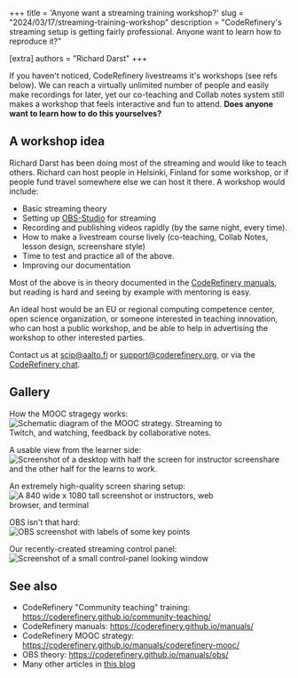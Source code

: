 +++
title = 'Anyone want a streaming training workshop?'
slug = "2024/03/17/streaming-training-workshop"
description = "CodeRefinery's streaming setup is getting fairly professional.  Anyone want to learn how to reproduce it?"

[extra]
authors = "Richard Darst"
+++

If you haven't noticed, CodeRefinery livestreams it's workshops (see
refs below).  We can reach a virtually unlimited number of people and
easily make recordings for later, yet our co-teaching and Collab notes
system still makes a workshop that feels interactive and fun to
attend.  **Does anyone want to learn how to do this yourselves?**

## A workshop idea

Richard Darst has been doing most of the streaming and would like to
teach others.  Richard can host people in Helsinki, Finland for some
workshop, or if people fund travel somewhere else we can host it
there.  A workshop would include:

- Basic streaming theory
- Setting up [OBS-Studio](https://obsproject.com/) for streaming
- Recording and publishing videos rapidly (by the same night, every
  time).
- How to make a livestream course lively (co-teaching, Collab Notes,
  lesson design, screenshare style)
- Time to test and practice all of the above.
- Improving our documentation

Most of the above is in theory documented in the [CodeRefinery
manuals](https://coderefinery.github.io/manuals/), but reading is hard
and seeing by example with mentoring is easy.

An ideal host would be an EU or regional computing competence center,
open science organization, or someone interested in teaching innovation,
who can host a public workshop, and be able to help in advertising the
workshop to other interested parties.

Contact us at scip@aalto.fi or support@coderefinery.org, or via the
[CodeRefinery chat](https://coderefinery.github.io/manuals/chat/).

## Gallery

How the MOOC stragegy works:<br>
<img alt="Schematic diagram of the MOOC strategy.  Streaming to Twitch, and watching, feedback by collaborative notes." src="https://coderefinery.github.io/manuals/_images/mooc-diagram.png" style="max-width: 420px">

A usable view from the learner side:<br>
<img alt="Screenshot of a desktop with half the screen for instructor screenshare and the other half for the learns to work." src="https://coderefinery.github.io/manuals/_images/layout--learner-livestream-sidebyside-onebrowser.png" style="max-width: 500px">

An extremely high-quality screen sharing setup:<br>
<img alt="A 840 wide x 1080 tall screenshot or instructors, web browser, and terminal" src="https://coderefinery.github.io/manuals/_images/s10-kickstart-prompt-log.png" style="max-width: 420px">

OBS isn't that hard:<br>
<img alt="OBS screenshot with labels of some key points" src="https://coderefinery.github.io/manuals/_images/obs--controls.png" style="max-width: 420px">

Our recently-created streaming control panel:<br>
<img alt="Screenshot of a small control-panel looking window" src="https://coderefinery.github.io/manuals/_images/obs--controlpanel-1.png" style="max-width: 420px">


## See also
* CodeRefinery "Community teaching" training: <https://coderefinery.github.io/community-teaching/>
* CodeRefinery manuals: <https://coderefinery.github.io/manuals/>
* CodeRefinery MOOC strategy: <https://coderefinery.github.io/manuals/coderefinery-mooc/>
* OBS theory: <https://coderefinery.github.io/manuals/obs/>
* Many other articles in [this blog](@blog/_index)

